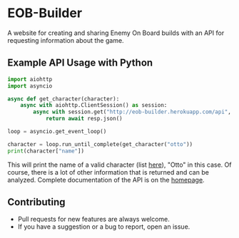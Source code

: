 # EOB-Builder
A website for creating and sharing Enemy On Board builds with an API for requesting information about the game.

## Example API Usage with Python
```py
import aiohttp
import asyncio

async def get_character(character):
    async with aiohttp.ClientSession() as session:
        async with session.get("http://eob-builder.herokuapp.com/api", params={"character" : character}) as resp:
            return await resp.json()

loop = asyncio.get_event_loop()

character = loop.run_until_complete(get_character("otto"))
print(character["name"])
```
This will print the name of a valid character (list [here](http://eob-builder.herokuapp.com/info)), "Otto" in this case. Of course, there is a lot of other information that is returned and can be analyzed. Complete documentation of the API is on the [homepage](http://eob-builder.herokuapp.com/info).

## Contributing
  * Pull requests for new features are always welcome.
  * If you have a suggestion or a bug to report, open an issue.
